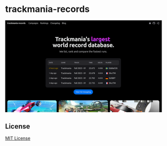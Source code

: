 # trackmania-records

[![preview.png](preview.png)](https://trackmania.nekz.me)

## License

[MIT License](./LICENSE)
